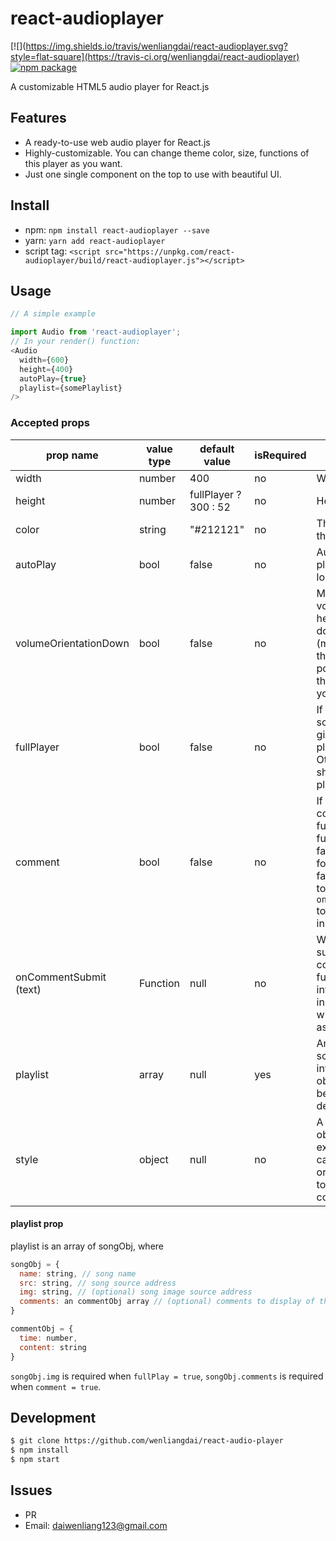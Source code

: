 # react-audioplayer
[![](https://img.shields.io/travis/wenliangdai/react-audioplayer.svg?style=flat-square](https://travis-ci.org/wenliangdai/react-audioplayer)
[![npm package](https://img.shields.io/npm/v/react-audioplayer.svg?style=flat-square)](https://www.npmjs.com/package/react-audioplayer)

A customizable HTML5 audio player for React.js

## Features
- A ready-to-use web audio player for React.js
- Highly-customizable. You can change theme color, size, functions of this player as you want.
- Just one single component on the top to use with beautiful UI.

## Install
- npm: `npm install react-audioplayer --save`
- yarn: `yarn add react-audioplayer`
- script tag: `<script src="https://unpkg.com/react-audioplayer/build/react-audioplayer.js"></script>`

## Usage
```js
// A simple example

import Audio from 'react-audioplayer';
// In your render() function:
<Audio
  width={600}
  height={400}
  autoPlay={true}
  playlist={somePlaylist}
/>
```

### Accepted props
| prop name              | value type | default value           | isRequired   | explanation                    |
| ---------------------- | ---------- | ----------------------- | ------------ | ------------------------------ |
| width                  | number     | 400                     | no           | Width of the <Audio /> component (px) |
| height                 | number     | fullPlayer ? 300 : 52   | no           | Height of the <Audio /> component (px) |
| color                  | string     | "#212121"               | no           | Theme color of the player |
| autoPlay               | bool       | false                   | no           | Automatically playing when loaded |
| volumeOrientationDown  | bool       | false                   | no           | Make the volume bar head downwards (make it true if the player is positioned at the very top of your webpage) |
| fullPlayer             | bool       | false                   | no           | If true, shows song image given in the playlist. Otherwise just shows the basic player |
| comment                | bool       | false                   | no           | If true, enables comment function. When fullPlayer is false, this is forced to be false. You need to specify `onCommentSubmit` to handle user input |
| onCommentSubmit (text) | Function   | null                    | no           | When a user submits a new comment, this function will be invoked and the input content will be passed as an argument |
| playlist               | array      | null                    | yes          | An array of song information objects, see below for details |
| style                  | object     | null                    | no           | A normal style object. For example, you can add border or boxShadow to the component |

#### playlist prop
playlist is an array of songObj, where
```js
songObj = {
  name: string, // song name
  src: string, // song source address
  img: string, // (optional) song image source address
  comments: an commentObj array // (optional) comments to display of that song
}

commentObj = {
  time: number,
  content: string
}
```
`songObj.img` is required when `fullPlay = true`, `songObj.comments` is required when `comment = true`.

## Development
```bash
$ git clone https://github.com/wenliangdai/react-audio-player
$ npm install
$ npm start
```

## Issues
- PR
- Email: daiwenliang123@gmail.com
